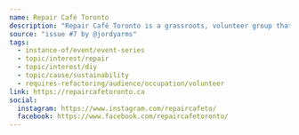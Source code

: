 ```yaml
---
name: Repair Café Toronto
description: "Repair Café Toronto is a grassroots, volunteer group that organizes events where neighbours help neighbours learn how to repair. Our events are hosted by local community centres, branches of the Toronto Public Library and other community-based organizations."
source: "issue #7 by @jordyarms"
tags:
  - instance-of/event/event-series
  - topic/interest/repair
  - topic/interest/diy
  - topic/cause/sustainability
  - requires-refactoring/audience/occupation/volunteer
link: https://repaircafetoronto.ca
social:
  instagram: https://www.instagram.com/repaircafeto/
  facebook: https://www.facebook.com/repaircafetoronto/
---
```

